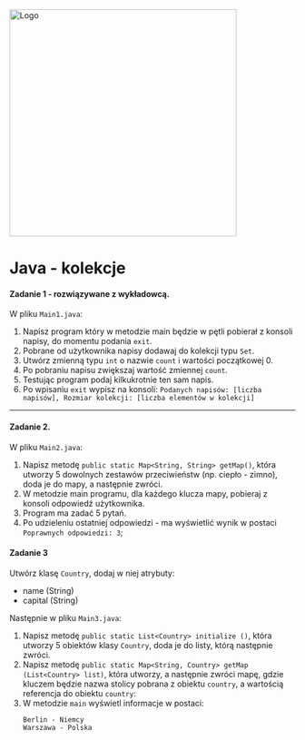 <img alt="Logo" src="http://coderslab.pl/svg/logo-coderslab.svg" width="400">

# Java - kolekcje

#### Zadanie 1 - rozwiązywane z wykładowcą.

W pliku `Main1.java`:
1. Napisz program który w metodzie main będzie w pętli pobierał z konsoli napisy, do momentu podania `exit`.
2. Pobrane od użytkownika napisy dodawaj do kolekcji typu `Set`.
3. Utwórz zmienną typu `int` o nazwie `count` i wartości początkowej 0.
4. Po pobraniu napisu zwiększaj wartość zmiennej `count`.
3. Testując program podaj kilkukrotnie ten sam napis.
4. Po wpisaniu `exit` wypisz na konsoli: `Podanych napisów: [liczba napisów], Rozmiar kolekcji: [liczba elementów w kolekcji]`

-----------------------------------------------------------------------------

#### Zadanie 2.

W pliku `Main2.java`:

1. Napisz metodę `public static Map<String, String> getMap()`, która utworzy 5 dowolnych zestawów przeciwieństw (np. ciepło - zimno), doda je do mapy, a następnie zwróci.
2. W metodzie main programu, dla każdego klucza mapy, pobieraj z konsoli odpowiedź użytkownika.
3. Program ma zadać 5 pytań.
4. Po udzieleniu ostatniej odpowiedzi - ma wyświetlić wynik w postaci `Poprawnych odpowiedzi: 3`;

#### Zadanie 3

Utwórz klasę `Country`, dodaj w niej atrybuty:
* name (String)
* capital (String)

Następnie w pliku `Main3.java`:
1. Napisz metodę `public static List<Country> initialize ()`, która utworzy 5 obiektów klasy `Country`,
 doda je do listy, którą następnie zwróci.
2. Napisz metodę `public static Map<String, Country> getMap (List<Country> list)`,
 która utworzy, a następnie zwróci mapę, gdzie kluczem będzie nazwa stolicy pobrana z obiektu `country`, 
 a wartością referencja do obiektu `country`: 
3. W metodzie `main` wyświetl informacje w postaci: 
   ```
   Berlin - Niemcy
   Warszawa - Polska
   ```
<!-- Links -->
[list-iterator]:https://docs.oracle.com/javase/8/docs/api/java/util/ListIterator.html
